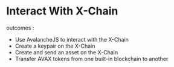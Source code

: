 # Interact With X-Chain
outcomes : 
- Use AvalancheJS to interact with the X-Chain
- Create a keypair on the X-Chain
- Create and send an asset on the X-Chain
- Transfer AVAX tokens from one built-in blockchain to another
